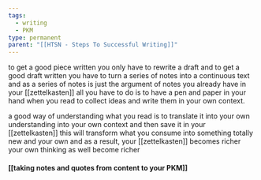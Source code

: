 ```yaml
---
tags:
  - writing
  - PKM
type: permanent
parent: "[[HTSN - Steps To Successful Writing]]"
---
```

to get a good piece written you only have to rewrite a draft and to get a good draft written you have to turn a series of notes into a continuous text and as a series of notes is just the argument of notes you already have in your [[zettelkasten]] all you have to do is to have a pen and paper in your hand when you read to collect ideas and write them in your own context.

a good way of understanding what you read is to translate it into your own understanding into your own context and then save it in your [[zettelkasten]] this will transform what you consume into something totally new and your own and as a result, your [[zettelkasten]] becomes richer your own thinking as well become richer

#### [[taking notes and quotes from content to your PKM]]
